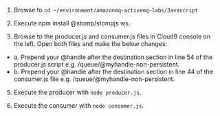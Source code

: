 1. Browse to `cd ~/environment/amazonmq-activemq-labs/Javascript`

2. Execute npm install @stomp/stompjs ws.

3. Browse to the producer.js and consumer.js files in Cloud9 console on the left. Open both files and make the below changes: 

* a. Prepend your @handle after the destination section in line 54 of the producer.js script e.g. /queue/@myhandle-non-persistent.
* b. Prepend your @handle after the destination section in line 44 of the consumer.js file e.g. /queue/@myhandle-non-persistent.

5. Execute the producer with `node producer.js`.

6. Execute the consumer with `node consumer.js`.
